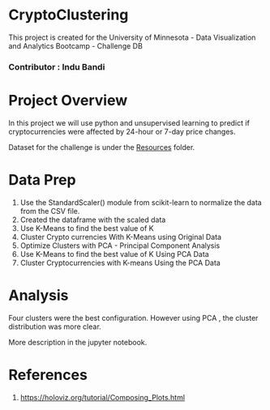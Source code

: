 # CryptoClustering

This project is created for the University of Minnesota - Data Visualization and Analytics Bootcamp - Challenge DB

### Contributor : Indu Bandi

# Project Overview

In this project we will use python and unsupervised learning to predict if cryptocurrencies were affected by 24-hour or 7-day price changes.

Dataset for the challenge is under the [Resources](Resources) folder.

# Data Prep

1. Use the StandardScaler() module from scikit-learn to normalize the data from the CSV file.
2. Created the dataframe with the scaled data
3. Use K-Means to find the best value of K
4. Cluster Crypto currencies With K-Means using Original Data
5. Optimize Clusters with PCA - Principal Component Analysis
6. Use K-Means to find the best value of K Using PCA Data
7. Cluster Cryptocurrencies with K-means Using the PCA Data


# Analysis

Four clusters were the best configuration. However using PCA , the cluster distribution was more clear.

More description in the jupyter notebook.

# References

1. https://holoviz.org/tutorial/Composing_Plots.html

